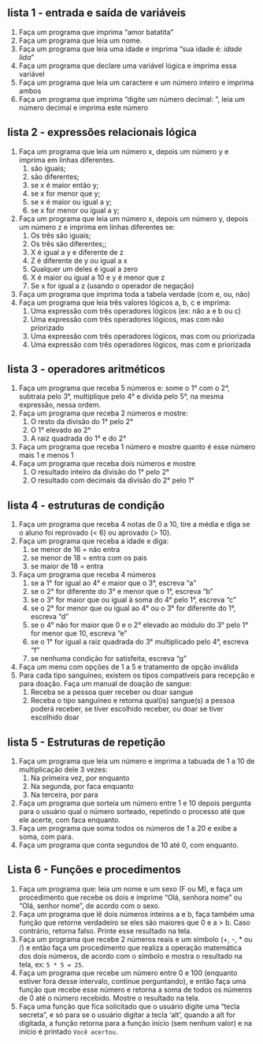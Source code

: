 ## lista 1 - entrada e saída de  variáveis
1. Faça um programa que imprima “amor batatita”    
2. Faça um programa que leia um nome.    
3. Faça um programa que leia uma idade e imprima “sua idade é: *idade lida*”         
4. Faça um programa que declare uma variável lógica e imprima essa variável    
5. Faça um programa que leia um caractere e um número inteiro e imprima ambos    
6. Faça um programa que imprima “digite um número decimal: ”, leia um número decimal e imprima este número
## lista 2 - expressões relacionais lógica
1. Faça um programa que leia um número x, depois um número y e imprima em linhas diferentes.
    1. são iguais;
    2. são diferentes;
    3. se x é maior então y;
    4. se x for menor que y;
    5. se x é maior ou igual a y;
    6. se x for menor ou igual a y;
2. Faça um programa que leia um número x, depois um número y, depois um número z e imprima em linhas diferentes se:
    1. Os três são iguais;
    2. Os três são diferentes;;
    3. X é igual a y e diferente de z
    4. Z é diferente de y ou igual a x
    5. Qualquer um deles é igual a zero
    6. X é maior ou igual a 10 e y é menor que z
    7. Se x for igual a z (usando o operador de negação)
3. Faça um programa que imprima toda a tabela verdade (com e, ou, não)
4. Faça um programa que leia três valores lógicos a, b, c e imprima:                                                                          
    1. Uma expressão com três operadores lógicos (ex: não a e b ou c)
    2. Uma expressão com três operadores lógicos, mas com não priorizado                                                         
    3. Uma expressão com três operadores lógicos, mas com ou priorizada
    4. Uma expressão com três operadores lógicos, mas com e priorizada  
## lista 3 - operadores aritméticos
1. Faça um programa que receba 5 números e: some o 1° com o 2°, subtraia pelo 3°, multiplique pelo 4° e divida pelo 5°, na mesma expressão, nessa ordem.    
2. Faça um programa que receba 2 números e mostre:
    1. O resto da divisão do 1° pelo 2°
    2. O 1° elevado ao 2°
    3. A raiz quadrada do 1° e do 2°    
3. Faça um programa que receba 1 número e mostre quanto é esse número mais 1 e menos 1   
4. Faça um programa que receba dois números e mostre
    1. O resultado inteiro da divisão do 1° pelo 2° 
    2. O resultado com decimais da divisão do 2° pelo 1°
## lista 4 - estruturas de condição
1. Faça um programa que receba 4 notas de 0 a 10, tire a média e diga se o aluno foi reprovado (< 6) ou aprovado (> 10).   
2. Faça um programa que receba a idade e diga:
    1. se menor de 16 = não entra
    2. se menor de 18 = entra com os pais
    3. se maior de 18 = entra      
3. Faça um programa que receba 4 números
    1. se a 1° for igual ao 4° e maior que o 3°, escreva “a”
    2. se o 2° for diferente do 3° e menor que o 1°, escreva “b”
    3. se o 3° for maior que ou igual à soma do 4° pelo 1°, escreva “c”
    4. se o 2° for menor que ou igual ao 4° ou o 3° for diferente do 1°, escreva “d”
    5. se o 4° não for maior que 0 e o 2° elevado ao módulo do 3° pelo 1° for menor que 10, escreva “e”
    6. se o 1° for igual a raiz quadrada do 3° multiplicado pelo 4°, escreva “f”
    7. se nenhuma condição for satisfeita, escreva “g”
4. Faça um menu com opções de 1 a 5 e tratamento de opção inválida    
5. Para cada tipo sanguíneo, existem os tipos compatíveis para recepção e para doação. Faça um manual de doação de sangue:
    1. Receba se a pessoa quer receber ou doar sangue
    2. Receba o tipo sanguíneo e retorna qual(is) sangue(s) a pessoa poderá receber, se tiver escolhido receber, ou doar se tiver escolhido doar
## lista 5 - Estruturas de repetição
1. Faça um programa que leia um número e imprima a tabuada de 1 a 10 de multiplicação dele 3 vezes:
    1. Na primeira vez, por enquanto
    2. Na segunda, por faca enquanto
    3. Na terceira, por para
2. Faça um programa que sorteia um número entre 1 e 10 depois pergunta para o usuário qual o número sorteado, repetindo o processo até que ele acerte, com faca enquanto.
1. Faça um programa que soma todos os números de 1 a 20 e exibe a soma, com para.
2. Faça um programa que conta segundos de 10 até 0, com enquanto.
## Lista 6 - Funções e procedimentos
1. Faça um programa que: leia um nome e um sexo (F ou M), e faça um procedimento que recebe os dois e imprime “Olá, senhora nome” ou “Olá, senhor nome”, de acordo com o sexo.
2. Faça um programa que lê dois números inteiros a e b, faça também uma função que retorne verdadeiro se eles são maiores que 0 e a > b. Caso contrário, retorna falso. Printe esse resultado na tela.
3. Faça um programa que recebe 2 números reais e um símbolo (+, -, * ou /)  e então faça um procedimento que realiza a operação matemática dos dois números, de acordo com o símbolo e mostra o resultado na tela, ex: `5 * 5 = 25`. 
4. Faça um programa que recebe um número entre 0 e 100 (enquanto estiver fora desse intervalo, continue perguntando), e então faça uma função que recebe esse número e retorna a soma de todos os números de 0 até o número recebido. Mostre o resultado na tela.
5. Faça uma função que fica solicitado que o usuário digite uma “tecla secreta”, e só para se o usuário digitar a tecla ‘alt’, quando a alt for digitada, a função retorna para a função início (sem nenhum valor) e na início é printado `Você acertou`.
